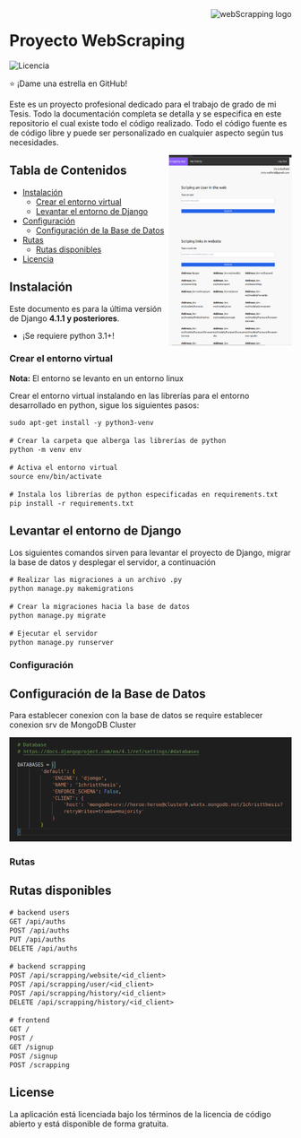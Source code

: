 <div>
    <img src="https://www.edureka.co/blog/wp-content/uploads/2018/11/Untitled-1.jpg" alt="webScrapping logo" title="webScrapping" align="right" height="80" />
</div>

# Proyecto WebScraping

![Licencia](https://poser.pugx.org/aimeos/aimeos-typo3/license.svg)

:star: ¡Dame una estrella en GitHub!

Este es un proyecto profesional dedicado para el trabajo de grado de mi Tesis. Todo la documentación completa se detalla y se especifica en este repositorio el cual existe todo el código realizado. Todo el código fuente es de código libre y puede ser personalizado en cualquier aspecto según tus necesidades.

<!-- ![scrapping-frontend](img/frontend.png) -->

<div>
    <img src="img/frontend.png" alt="webScrapping logo" title="webScrapping" align="right" height="340" />
</div>

## Tabla de Contenidos

- [Instalación](#instalación)
  - [Crear el entorno virtual](#Crear-el-entorno-virtual)
  - [Levantar el entorno de Django](#levantar-el-entorno-de-Django)
- [Configuración](#configuración)
  - [Configuración de la Base de Datos](#configuración-de-la-base-de-datos)
- [Rutas](#rutas)
  - [Rutas disponibles](#rutas-disponibles)
- [Licencia](#licencia)

## Instalación

Este documento es para la última versión de Django **4.1.1 y posteriores**.

- ¡Se requiere python 3.1+!

### Crear el entorno virtual

**Nota:** El entorno se levanto en un entorno linux

Crear el entorno virtual instalando en las librerías para el entorno desarrollado en python, sigue los siguientes pasos:

```shell
sudo apt-get install -y python3-venv

# Crear la carpeta que alberga las librerías de python
python -m venv env

# Activa el entorno virtual
source env/bin/activate

# Instala los librerías de python especificadas en requirements.txt
pip install -r requirements.txt

```

## Levantar el entorno de Django

Los siguientes comandos sirven para levantar el proyecto de Django, migrar la base de datos y desplegar el servidor, a continuación

```shell
# Realizar las migraciones a un archivo .py
python manage.py makemigrations

# Crear la migraciones hacia la base de datos
python manage.py migrate

# Ejecutar el servidor
python manage.py runserver
```

### Configuración

## Configuración de la Base de Datos

Para establecer conexion con la base de datos se require establecer conexion srv de MongoDB Cluster

![Put the connection of mongodb](img/connection_cluster.png)

### Rutas

## Rutas disponibles

```shell
# backend users
GET /api/auths
POST /api/auths
PUT /api/auths
DELETE /api/auths

# backend scrapping
POST /api/scrapping/website/<id_client>
POST /api/scrapping/user/<id_client>
POST /api/scrapping/history/<id_client>
DELETE /api/scrapping/history/<id_client>

# frontend
GET /
POST /
GET /signup
POST /signup
POST /scrapping

```

## License

La aplicación está licenciada bajo los términos de la licencia de código abierto y está disponible de forma gratuita.

